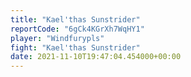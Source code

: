 ```yaml
---
title: "Kael'thas Sunstrider"
reportCode: "6gCk4KGrXh7WqHY1"
player: "Windfurypls"
fight: "Kael'thas Sunstrider"
date: 2021-11-10T19:47:04.454000+00:00
---
```

